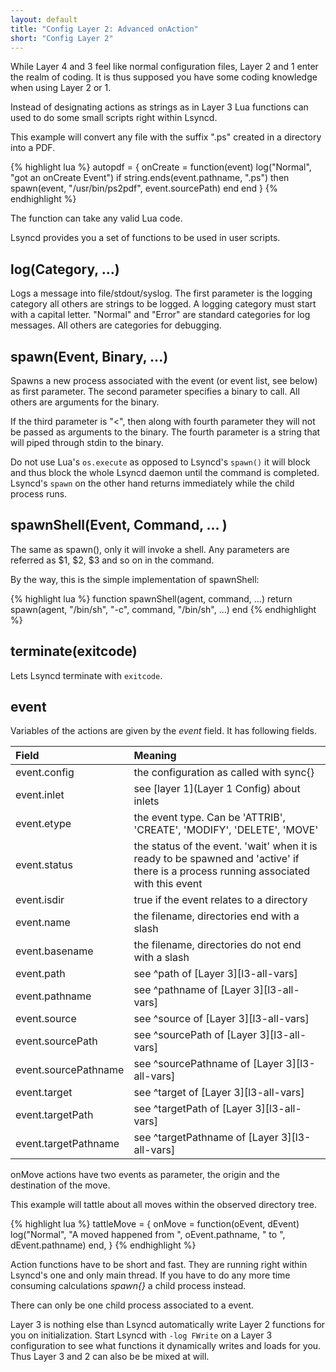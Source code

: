 ```yaml
---
layout: default
title: "Config Layer 2: Advanced onAction"
short: "Config Layer 2" 
---
```

While Layer 4 and 3 feel like normal configuration files, Layer 2 and 1 enter the realm of coding. It is thus supposed you have some coding knowledge when using Layer 2 or 1.

Instead of designating actions as strings as in Layer 3 Lua functions can used to do some small scripts right within Lsyncd.

This example will convert any file with the suffix ".ps" created in a directory into a PDF.

{% highlight lua %}
autopdf = {
    onCreate = function(event)
        log("Normal", "got an onCreate Event")
        if string.ends(event.pathname, ".ps") then
            spawn(event, "/usr/bin/ps2pdf", event.sourcePath)
        end
    end
}
{% endhighlight %}

The function can take any valid Lua code. 

Lsyncd provides you a set of functions to be used in user scripts.

log(Category, ...)
------------------
Logs a message into file/stdout/syslog. The first parameter is the logging category all others are strings to be logged. A logging category must start with a capital letter. "Normal" and "Error" are standard categories for log messages. All others are categories for debugging.

spawn(Event, Binary, ...)
--------------------------
Spawns a new process associated with the event (or event list, see below) as first parameter. The second parameter specifies a binary to call. All others are arguments for the binary. 

If the third parameter is "<", then along with fourth parameter they will not be passed as arguments to the binary. The fourth parameter is a string that will piped through stdin to the binary.

Do not use Lua's ```os.execute``` as opposed to Lsyncd's ```spawn()``` it will block and thus block the whole Lsyncd daemon until the command is completed. Lsyncd's ```spawn``` on the other hand returns immediately while the child process runs.

spawnShell(Event, Command, ... )
--------------------------------
The same as spawn(), only it will invoke a shell. Any parameters are referred as $1, $2, $3 and so on in the command. 

By the way, this is the simple implementation of spawnShell:

{% highlight lua %}
function spawnShell(agent, command, ...)
    return spawn(agent, "/bin/sh", "-c", command, "/bin/sh", ...)
end
{% endhighlight %}

terminate(exitcode)
-------------------
Lets Lsyncd terminate with ```exitcode```.

event
-----
Variables of the actions are given by the _event_ field. It has following fields.

|Field|Meaning|
|:----|:----|
| event.config | the configuration as called with sync{} |
| event.inlet | see [layer 1](Layer 1 Config) about inlets |
| event.etype | the event type. Can be 'ATTRIB', 'CREATE', 'MODIFY', 'DELETE', 'MOVE' |
| event.status | the status of the event. 'wait' when it is ready to be spawned and 'active' if there is a process running associated with this event |
| event.isdir | true if the event relates to a directory |
|event.name | the filename, directories end with a slash |
| event.basename | the filename, directories do not end with a slash |
| event.path | see ^path of [Layer 3][l3-all-vars] |
|event.pathname | see ^pathname of [Layer 3][l3-all-vars] |
| event.source | see ^source of [Layer 3][l3-all-vars] |
| event.sourcePath | see ^sourcePath of [Layer 3][l3-all-vars] |
|event.sourcePathname | see ^sourcePathname of [Layer 3][l3-all-vars] |
|event.target | see ^target of [Layer 3][l3-all-vars] |
|event.targetPath | see ^targetPath of [Layer 3][l3-all-vars] |
|event.targetPathname | see ^targetPathname of [Layer 3][l3-all-vars] | [l3-all-vars]:../wiki/Lsyncd-2.1.x-‖-Layer-3-Config-‖-Simple-onAction#all-possible-variables |

onMove actions have two events as parameter, the origin and the destination of the move.

This example will tattle about all moves within the observed directory tree.

{% highlight lua %}
tattleMove = {
    onMove = function(oEvent, dEvent)
        log("Normal", "A moved happened from ",
            oEvent.pathname, " to ",  dEvent.pathname)
    end,
}
{% endhighlight %}

Action functions have to be short and fast. They are running right within Lsyncd's one and only main thread. If you have to do any more time consuming calculations _spawn{}_ a child process instead. 

There can only be one child process associated to a event.

Layer 3 is nothing else than Lsyncd automatically write Layer 2 functions for you on initialization. Start Lsyncd with ```-log FWrite``` on a Layer 3 configuration to see what functions it dynamically writes and loads for you. Thus Layer 3 and 2 can also be be mixed at will.
